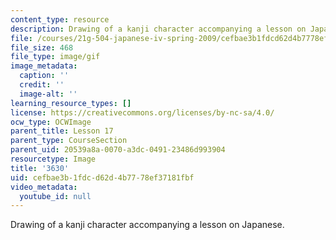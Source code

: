 ```yaml
---
content_type: resource
description: Drawing of a kanji character accompanying a lesson on Japanese.
file: /courses/21g-504-japanese-iv-spring-2009/cefbae3b1fdcd62d4b7778ef37181fbf_3630.gif
file_size: 468
file_type: image/gif
image_metadata:
  caption: ''
  credit: ''
  image-alt: ''
learning_resource_types: []
license: https://creativecommons.org/licenses/by-nc-sa/4.0/
ocw_type: OCWImage
parent_title: Lesson 17
parent_type: CourseSection
parent_uid: 20539a8a-0070-a3dc-0491-23486d993904
resourcetype: Image
title: '3630'
uid: cefbae3b-1fdc-d62d-4b77-78ef37181fbf
video_metadata:
  youtube_id: null
---
```

Drawing of a kanji character accompanying a lesson on Japanese.